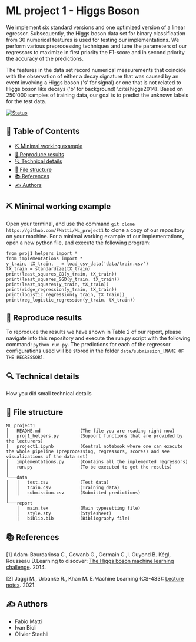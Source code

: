 # ML project 1 - Higgs Boson
We implement six standard versions and one optimized version of a linear egressor. Subsequently, the Higgs boson data set for binary classification from 30 numerical features is used for testing our implementations. We perform various preprocessing techniques and tune the parameters of our regressors to maximize in first priority the F1-score and in second priority the accuracy of the predictions.

The features in the data set record numerical measurements that coincide with the observation of either a decay signature that was caused by an event involving a Higgs boson ('s' for signal) or one that is not related to Higgs boson like decays ('b' for background) \cite{higgs2014}. Based on 250'000 samples of training data, our goal is to predict the unknown labels for the test data.

[![Status](https://img.shields.io/badge/status-active-success.svg)]()


## 📝 Table of Contents
- [⛏️ Minimal working example](#️-minimal-working-example)
- [🔁 Reproduce results](#️-reproduce-results)
- [🔍 Technical details](#️-technical-details)
- [📂 File structure](#️-file-structure)
- [📚 References](#️-references)
- [✍️ Authors](#️-authors)

## ⛏️ Minimal working example
Open your terminal, and use the command `git clone https://github.com/FMatti/ML_project1` to clone a copy of our repository on your machine. For a minimal working example of our implementations, open a new python file, and execute the following program:

    from proj1_helpers import *
    from implementations import *
    y_train, tX_train, _ = load_csv_data('data/train.csv')
    tX_train = standardize(tX_train)
    print(least_squares_GD(y_train, tX_train))
    print(least_squares_SGD(y_train, tX_train))
    print(least_squares(y_train, tX_train))
    print(ridge_regression(y_train, tX_train))
    print(logistic_regression(y_train, tX_train))
    print(reg_logistic_regression(y_train, tX_train))

## 🔁 Reproduce results
To reproduce the results we have shown in Table 2 of our report, please navigate into this repository and execute the run.py script with the following command: `python run.py`. The predictions for each of the regressor configurations used will be stored in the folder `data/submission_[NAME OF THE REGRESSOR]`.

## 🔍 Technical details
How you did small technical details

## 📂 File structure

```
ML_project1 
│   README.md               (The file you are reading right now)
│   proj1_helpers.py        (Support functions that are provided by the lecturers)
|   project1.ipynb          (Central notebook where one can execute the whole pipeline (preprocessing, regressors, scores) and see visualizations of the data set)
│   implementations.py      (Contains all the implemented regressors) 
│   run.py                  (To be executed to get the results) 
│
└───data
│   │   test.csv	        (Test data)
│   │   train.csv	        (Training data)
│   │   submission.csv      (Submitted predictions)
│   
└───report
    │   main.tex            (Main typesetting file)
    │   style.sty           (Stylesheet)
    |   biblio.bib          (Bibliography file) 
```

## 📚 References
[1] Adam-Bourdariosa C., Cowanb G., Germain C.,I. Guyond B. Kégl, Rousseau D.Learning to discover: [The Higgs boson machine learning challenge](https://higgsml.lal.in2p3.fr/files/2014/04/documentation_v1.8.pdf). 2014. 

[2] Jaggi M., Urbanke R., Khan M. E.Machine Learning (CS-433): [Lecture notes](https://github.com/epfml/ML_course). 2021.

## ✍️ Authors
- Fabio Matti
- Ivan Bioli
- Olivier Staehli
